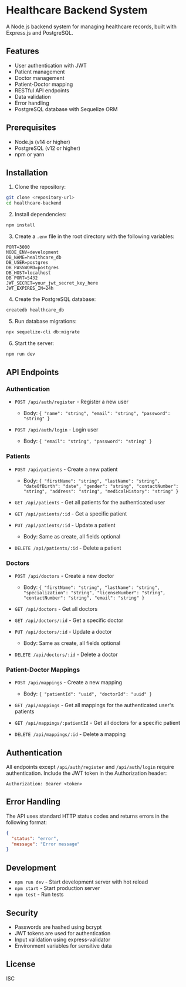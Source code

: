 # Healthcare Backend System

A Node.js backend system for managing healthcare records, built with Express.js and PostgreSQL.

## Features

- User authentication with JWT
- Patient management
- Doctor management
- Patient-Doctor mapping
- RESTful API endpoints
- Data validation
- Error handling
- PostgreSQL database with Sequelize ORM

## Prerequisites

- Node.js (v14 or higher)
- PostgreSQL (v12 or higher)
- npm or yarn

## Installation

1. Clone the repository:
```bash
git clone <repository-url>
cd healthcare-backend
```

2. Install dependencies:
```bash
npm install
```

3. Create a `.env` file in the root directory with the following variables:
```
PORT=3000
NODE_ENV=development
DB_NAME=healthcare_db
DB_USER=postgres
DB_PASSWORD=postgres
DB_HOST=localhost
DB_PORT=5432
JWT_SECRET=your_jwt_secret_key_here
JWT_EXPIRES_IN=24h
```

4. Create the PostgreSQL database:
```bash
createdb healthcare_db
```

5. Run database migrations:
```bash
npx sequelize-cli db:migrate
```

6. Start the server:
```bash
npm run dev
```

## API Endpoints

### Authentication

- `POST /api/auth/register` - Register a new user
  - Body: `{ "name": "string", "email": "string", "password": "string" }`

- `POST /api/auth/login` - Login user
  - Body: `{ "email": "string", "password": "string" }`

### Patients

- `POST /api/patients` - Create a new patient
  - Body: `{ "firstName": "string", "lastName": "string", "dateOfBirth": "date", "gender": "string", "contactNumber": "string", "address": "string", "medicalHistory": "string" }`

- `GET /api/patients` - Get all patients for the authenticated user

- `GET /api/patients/:id` - Get a specific patient

- `PUT /api/patients/:id` - Update a patient
  - Body: Same as create, all fields optional

- `DELETE /api/patients/:id` - Delete a patient

### Doctors

- `POST /api/doctors` - Create a new doctor
  - Body: `{ "firstName": "string", "lastName": "string", "specialization": "string", "licenseNumber": "string", "contactNumber": "string", "email": "string" }`

- `GET /api/doctors` - Get all doctors

- `GET /api/doctors/:id` - Get a specific doctor

- `PUT /api/doctors/:id` - Update a doctor
  - Body: Same as create, all fields optional

- `DELETE /api/doctors/:id` - Delete a doctor

### Patient-Doctor Mappings

- `POST /api/mappings` - Create a new mapping
  - Body: `{ "patientId": "uuid", "doctorId": "uuid" }`

- `GET /api/mappings` - Get all mappings for the authenticated user's patients

- `GET /api/mappings/:patientId` - Get all doctors for a specific patient

- `DELETE /api/mappings/:id` - Delete a mapping

## Authentication

All endpoints except `/api/auth/register` and `/api/auth/login` require authentication. Include the JWT token in the Authorization header:

```
Authorization: Bearer <token>
```

## Error Handling

The API uses standard HTTP status codes and returns errors in the following format:

```json
{
  "status": "error",
  "message": "Error message"
}
```

## Development

- `npm run dev` - Start development server with hot reload
- `npm start` - Start production server
- `npm test` - Run tests

## Security

- Passwords are hashed using bcrypt
- JWT tokens are used for authentication
- Input validation using express-validator
- Environment variables for sensitive data

## License

ISC 